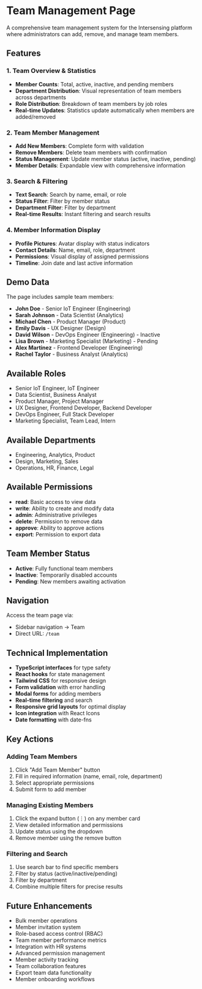 # Team Management Page

A comprehensive team management system for the Intersensing platform where administrators can add, remove, and manage team members.

## Features

### 1. Team Overview & Statistics
- **Member Counts**: Total, active, inactive, and pending members
- **Department Distribution**: Visual representation of team members across departments
- **Role Distribution**: Breakdown of team members by job roles
- **Real-time Updates**: Statistics update automatically when members are added/removed

### 2. Team Member Management
- **Add New Members**: Complete form with validation
- **Remove Members**: Delete team members with confirmation
- **Status Management**: Update member status (active, inactive, pending)
- **Member Details**: Expandable view with comprehensive information

### 3. Search & Filtering
- **Text Search**: Search by name, email, or role
- **Status Filter**: Filter by member status
- **Department Filter**: Filter by department
- **Real-time Results**: Instant filtering and search results

### 4. Member Information Display
- **Profile Pictures**: Avatar display with status indicators
- **Contact Details**: Name, email, role, department
- **Permissions**: Visual display of assigned permissions
- **Timeline**: Join date and last active information

## Demo Data

The page includes sample team members:
- **John Doe** - Senior IoT Engineer (Engineering)
- **Sarah Johnson** - Data Scientist (Analytics)
- **Michael Chen** - Product Manager (Product)
- **Emily Davis** - UX Designer (Design)
- **David Wilson** - DevOps Engineer (Engineering) - Inactive
- **Lisa Brown** - Marketing Specialist (Marketing) - Pending
- **Alex Martinez** - Frontend Developer (Engineering)
- **Rachel Taylor** - Business Analyst (Analytics)

## Available Roles

- Senior IoT Engineer, IoT Engineer
- Data Scientist, Business Analyst
- Product Manager, Project Manager
- UX Designer, Frontend Developer, Backend Developer
- DevOps Engineer, Full Stack Developer
- Marketing Specialist, Team Lead, Intern

## Available Departments

- Engineering, Analytics, Product
- Design, Marketing, Sales
- Operations, HR, Finance, Legal

## Available Permissions

- **read**: Basic access to view data
- **write**: Ability to create and modify data
- **admin**: Administrative privileges
- **delete**: Permission to remove data
- **approve**: Ability to approve actions
- **export**: Permission to export data

## Team Member Status

- **Active**: Fully functional team members
- **Inactive**: Temporarily disabled accounts
- **Pending**: New members awaiting activation

## Navigation

Access the team page via:
- Sidebar navigation → Team
- Direct URL: `/team`

## Technical Implementation

- **TypeScript interfaces** for type safety
- **React hooks** for state management
- **Tailwind CSS** for responsive design
- **Form validation** with error handling
- **Modal forms** for adding members
- **Real-time filtering** and search
- **Responsive grid layouts** for optimal display
- **Icon integration** with React Icons
- **Date formatting** with date-fns

## Key Actions

### Adding Team Members
1. Click "Add Team Member" button
2. Fill in required information (name, email, role, department)
3. Select appropriate permissions
4. Submit form to add member

### Managing Existing Members
1. Click the expand button (⋮) on any member card
2. View detailed information and permissions
3. Update status using the dropdown
4. Remove member using the remove button

### Filtering and Search
1. Use search bar to find specific members
2. Filter by status (active/inactive/pending)
3. Filter by department
4. Combine multiple filters for precise results

## Future Enhancements

- Bulk member operations
- Member invitation system
- Role-based access control (RBAC)
- Team member performance metrics
- Integration with HR systems
- Advanced permission management
- Member activity tracking
- Team collaboration features
- Export team data functionality
- Member onboarding workflows

